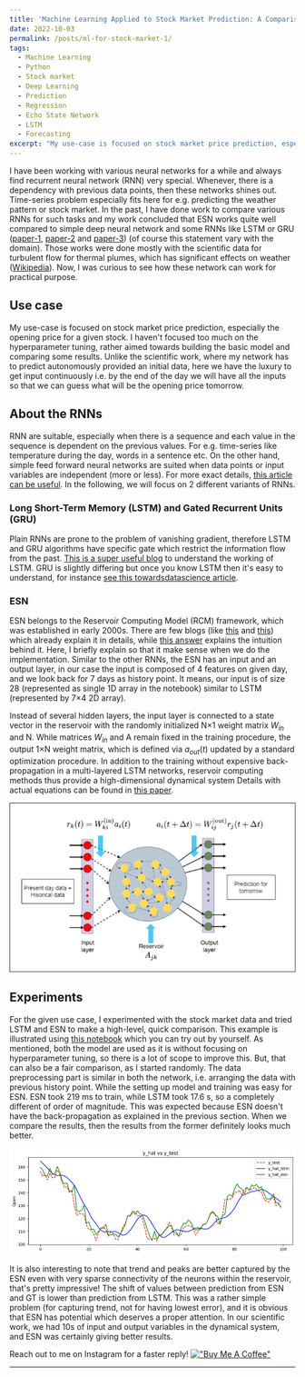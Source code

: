 ```yaml
---
title: 'Machine Learning Applied to Stock Market Prediction: A Comparison between LSTM and ESN'
date: 2022-10-03
permalink: /posts/ml-for-stock-market-1/
tags:
  - Machine Learning
  - Python
  - Stock market
  - Deep Learning
  - Prediction
  - Regression
  - Echo State Network
  - LSTM
  - Forecasting
excerpt: "My use-case is focused on stock market price prediction, especially the opening price for a given stock. I haven't focused too much on the hyperparameter tuning, rather aimed towards building the basic model and comparing some results. Unlike the scientific work, where my network has to predict autonomously provided an initial data, here we have the luxury to get input continuously i.e. by the end of the day we will have all the inputs so that we can guess what will be the opening price tomorrow."
---
```


I have been working with various neural networks for a while and always find recurrent neural network (RNN) very special. Whenever, there is a dependency with previous data points, then these networks shines out. Time-series problem especially fits here for e.g. predicting the weather pattern or stock market. In the past, I have done work to compare various RNNs for such tasks and my work concluded that ESN works quite well compared to simple deep neural network and some RNNs like LSTM or GRU ([paper-1](https://www.tu-ilmenau.de/fileadmin/Bereiche/MB/sm/Research/Publikationen/ERC/18_Pandey_Schumacher_2020_A_perspective.pdf), [paper-2](https://arxiv.org/pdf/2001.10280.pdf) and [paper-3](https://www.tu-ilmenau.de/fileadmin/Bereiche/MB/sm/Carl-Zeiss_DeepTurb/Publications/Schumacher2022_2.pdf)) (of course this statement vary with the domain). Those works were done mostly with the scientific data for turbulent flow for thermal plumes, which has significant effects on weather ([Wikipedia](https://en.wikipedia.org/wiki/Rayleigh%E2%80%93B%C3%A9nard_convection)). Now, I was curious to see how these network can work for practical purpose.

## Use case
 My use-case is focused on stock market price prediction, especially the opening price for a given stock. I haven't focused too much on the hyperparameter tuning, rather aimed towards building the basic model and comparing some results. Unlike the scientific work, where my network has to predict autonomously provided an initial data, here we have the luxury to get input continuously i.e. by the end of the day we will have all the inputs so that we can guess what will be the opening price tomorrow.

## About the RNNs
RNN are suitable, especially when there is a sequence and each value in the sequence is dependent on the previous values. For e.g. time-series like temperature during the day, words in a sentence etc. On the other hand, simple feed forward neural networks are suited when data points or input variables are independent (more or less). For more exact details, [this article can be useful](https://machinelearningmastery.com/an-introduction-to-recurrent-neural-networks-and-the-math-that-powers-them/). In the following, we will focus on 2 different variants of RNNs.

### Long Short-Term Memory (LSTM) and Gated Recurrent Units (GRU)
Plain RNNs are prone to the problem of vanishing gradient, therefore LSTM and GRU algorithms have specific gate which restrict the information flow from the past. [This is a super useful blog](https://colah.github.io/posts/2015-08-Understanding-LSTMs/) to understand the working of LSTM. GRU is slightly differing but once you know LSTM then it's easy to understand, for instance [see this towardsdatascience article](https://towardsdatascience.com/understanding-gru-networks-2ef37df6c9be).

### ESN
ESN belongs to the Reservoir Computing Model (RCM) framework, which was established in early 2000s. There are few blogs (like [this](https://towardsdatascience.com/gentle-introduction-to-echo-state-networks-af99e5373c68) and [this](https://www.engati.com/glossary/echo-state-networks)) which already explain it in details, while [this answer](https://stats.stackexchange.com/a/162543) explains the intuition behind it. Here, I briefly explain so that it make sense when we do the implementation. 
Similar to the other RNNs, the ESN has an input and an output layer, in our case the input is composed of 4 features on given day, and we look back for 7 days as history point. It means, our input is of size 28 (represented as single 1D array in the notebook) similar to LSTM (represented by 7×4 2D array).

Instead of several hidden layers, the input layer is connected to a state vector in the reservoir with the randomly initialized N×1 weight matrix $W_{in}$ and N. While matrices $W_{in}$ and A remain fixed in the training procedure, the output 1×N weight matrix, which is defined via $a_{out}(t)$ updated by a standard optimization procedure. In addition to the training without expensive back-propagation in a multi-layered LSTM networks, reservoir computing methods thus provide a high-dimensional dynamical system Details with actual equations can be found in [this paper](https://arxiv.org/pdf/2001.10280.pdf).

![img](/images/post-assets/2022-10-03-blog-post-1-esn_blog.png)

## Experiments
For the given use case, I experimented with the stock market data and tried LSTM and ESN to make a high-level, quick comparison. This example is illustrated using [this notebook](https://github.com/ikespand/pyexamples/blob/master/ds-stockmarket/esn_lstm_multivariate.ipynb) which you can try out by yourself. As mentioned, both the model are used as it is without focusing on hyperparameter tuning, so there is a lot of scope to improve this. But, that can also be a fair comparison, as I started randomly. The data preprocessing part is similar in both the network, i.e. arranging the data with previous history point. While the setting up model and training was easy for ESN. ESN took 219 ms to train, while LSTM took 17.6 s, so a completely different of order of magnitude. This was expected because ESN doesn't have the back-propagation as explained in the previous section. When we compare the results, then the results from the former definitely looks much better. 

![img](/images/post-assets/2022-10-03-blog-post-1-pred_compare_lstm_esn_gt.png)

It is also interesting to note that trend and peaks are better captured by the ESN even with very sparse connectivity of the neurons within the reservoir, that's pretty impressive! The shift of values between prediction from ESN and GT is lower than prediction from LSTM. This was a rather simple problem (for capturing trend, not for having lowest error), and it is obvious that ESN has potential which deserves a proper attention. In our scientific work, we had 10s of input and output variables in the dynamical system, and ESN was certainly giving better results.


Reach out to me on Instagram for a faster reply! [!["Buy Me A Coffee"](https://www.buymeacoffee.com/assets/img/custom_images/orange_img.png)](https://www.buymeacoffee.com/ikespand)

------
